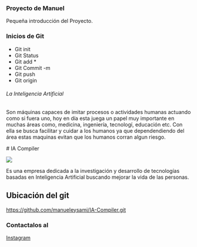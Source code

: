 ### Proyecto de Manuel
<p>
Pequeña introducción del Proyecto.
</p>

### Inicios de Git
- Git init
- Git Status
- Git add *
- Git Commit -m
- Git push
- Git origin
###### La Inteligencia Artificial
<p>
Son máquinas capaces de imitar procesos o actividades humanas actuando como si fuera uno, hoy en día esta juega un papel muy importante en muchas áreas como, medicina, ingeniería, tecnologí, educación etc. Con ella se busca facilitar y cuidar a los humanos ya que dependendiendo del área estas maquinas evitan que los humanos corran algun riesgo.
</p>
# IA Compiler

![](https://encrypted-tbn0.gstatic.com/images?q=tbn:ANd9GcRl0tQ1GeWYhg-PuTealTqlQu-Us6kspW5XCg&usqp=CAU)

<p>
Es una empresa dedicada a la investigación y desarrollo de tecnologías basadas en Inteligencia Artificial buscando mejorar la vida de las personas.
</p>

## Ubicación del git

https://github.com/manueleysami/IA-Compiler.git




### Contactalos al
[Instagram](http://instagram.com/manueleysami "Instagram")
